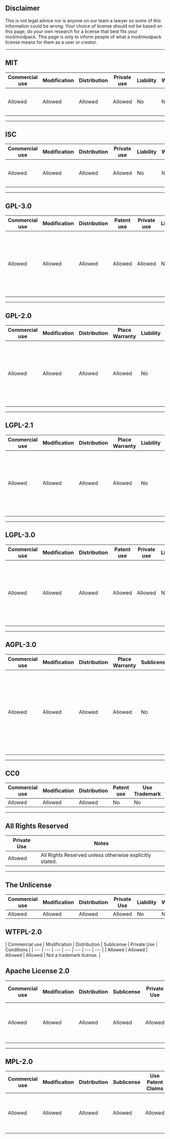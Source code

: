## Disclaimer
This is not legal advice nor is anyone on our team a lawyer so some of this information could be wrong. Your choice of license should not be based on this page, do your own research for a license that best fits your mod/modpack. This page is only to inform people of what a mod/modpack license means for them as a user or creator.
___
## MIT
| Commercial use | Modification | Distribution | Private use | Liability | Warranty | Conditions |
| --- | --- | --- | --- | --- | --- | --- |
| Allowed | Allowed | Allowed | Allowed | No | No | License and copyright notice. |
___
## ISC
| Commercial use | Modification | Distribution | Private use | Liability | Warranty | Conditions |
| --- | --- | --- | --- | --- | --- | --- |
| Allowed | Allowed | Allowed | Allowed | No | No | License and copyright notice. |
___
## GPL-3.0
| Commercial use | Modification | Distribution | Patent use | Private use | Liability | Warranty | Conditions |
| --- | --- | --- | --- | --- | --- | --- | --- |
| Allowed | Allowed | Allowed | Allowed | Allowed | No | No | License and copyright notice.<br>State changes.<br>Disclose source.<br>Same license. |
___
## GPL-2.0
| Commercial use | Modification | Distribution | Place Warranty | Liability | Sublicense| Conditions |
| --- | --- | --- | --- | --- | --- | --- |
| Allowed | Allowed | Allowed | Allowed | No | No | License and copyright notice.<br>State changes.<br>Disclose source.<br>Same license. |
___
## LGPL-2.1
| Commercial use | Modification | Distribution | Place Warranty | Liability | Conditions |
| --- | --- | --- | --- | --- | --- |
| Allowed | Allowed | Allowed | Allowed | No | License and copyright notice.<br>State changes.<br>Disclose source.<br>Same license. |
___
## LGPL-3.0
| Commercial use | Modification | Distribution | Patent use | Private use | Liability | Warranty | Conditions |
| --- | --- | --- | --- | --- | --- | --- | --- |
| Allowed | Allowed | Allowed | Allowed | Allowed | No | No | License and copyright notice.<br>State changes.<br>Disclose source.<br>Same license. |
___
## AGPL-3.0
| Commercial use | Modification | Distribution | Place Warranty | Sublicense | Liability | Warranty | Conditions |
| --- | --- | --- | --- | --- | --- | --- | --- |
| Allowed | Allowed | Allowed | Allowed | No | No | No | License and copyright notice.<br>State changes.<br>Disclose source.<br>Same license.<br>Include Install Instructions |
___
## CC0
| Commercial use | Modification | Distribution | Patent use | Use Trademark | Private use | Liability | Warranty | Conditions |
| --- | --- | --- | --- | --- | --- | --- | --- | --- |
| Allowed | Allowed | Allowed | No | No | Allowed | No | No | None Yet. |
___
## All Rights Reserved
| Private Use | Notes |
| --- | --- |
| Allowed | All Rights Reserved unless otherwise explicitly stated. |
___
## The Unlicense
| Commercial use | Modification | Distribution | Private Use | Liability | Warranty | Conditions |
| --- | --- | --- | --- | --- | --- | --- |
| Allowed | Allowed | Allowed | Allowed | No | No | None. |

## WTFPL-2.0
| Commercial use | Modification | Distribution | Sublicense | Private Use | Conditions |
| --- | --- | --- | --- | --- | --- | --- |
| Allowed | Allowed | Allowed | Allowed | Not a trademark license. |

## Apache License 2.0
| Commercial use | Modification | Distribution | Sublicense | Private Use | Use Patent Claims | Place Warranty | Liability | Warranty | Conditions |
| --- | --- | --- | --- | --- | --- | --- | --- | --- | --- |
| Allowed | Allowed | Allowed | Allowed | Allowed | Allowed | Allowed | No | No | License and copyright notice.<br>State changes. |
___
## MPL-2.0
| Commercial use | Modification | Distribution | Sublicense | Use Patent Claims | Place Warranty | Liability | Warranty | Use Trademark | Conditions |
| --- | --- | --- | --- | --- | --- | --- | --- | --- | --- |
| Allowed | Allowed | Allowed | Allowed | Allowed | Allowed | No | No | No | License and copyright notice.<br>Disclose Source. |
